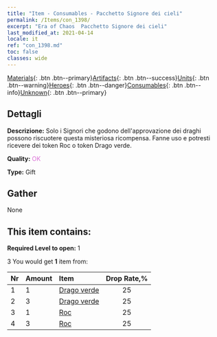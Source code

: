 ```yaml
---
title: "Item - Consumables - Pacchetto Signore dei cieli"
permalink: /Items/con_1398/
excerpt: "Era of Chaos  Pacchetto Signore dei cieli"
last_modified_at: 2021-04-14
locale: it
ref: "con_1398.md"
toc: false
classes: wide
---
```

 [Materials](/it/Items/){: .btn .btn--primary}[Artifacts](/it/Items/Artifacts/){: .btn .btn--success}[Units](/it/Items/Units/){: .btn .btn--warning}[Heroes](/it/Items/Heroes/){: .btn .btn--danger}[Consumables](/it/Items/Consumables/){: .btn .btn--info}[Unknown](/it/Items/Unknown/){: .btn .btn--primary}

## Dettagli
 **Descrizione:** Solo i Signori che godono dell'approvazione dei draghi possono riscuotere questa misteriosa ricompensa. Fanne uso e potresti ricevere dei token Roc o token Drago verde.

 **Quality:** <span style="color: #DA70D6">OK</span>

 **Type:** Gift

## Gather

  None

## This item contains:

 **Required Level to open:** 1

 3 You would get **1** item  from:

  | Nr | Amount |     Item    | Drop Rate,% |
  |:---|:-------|:------------|:---------:|
  | 1 | 1 | [Drago verde](/it/Items/unt_205/) | 25 | 
  | 2 | 3 | [Drago verde](/it/Items/unt_205/) | 25 | 
  | 3 | 1 | [Roc](/it/Items/unt_221/) | 25 | 
  | 4 | 3 | [Roc](/it/Items/unt_221/) | 25 | 
